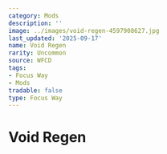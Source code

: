 ```yaml
---
category: Mods
description: ''
image: ../images/void-regen-4597908627.jpg
last_updated: '2025-09-17'
name: Void Regen
rarity: Uncommon
source: WFCD
tags:
- Focus Way
- Mods
tradable: false
type: Focus Way
---
```


# Void Regen

